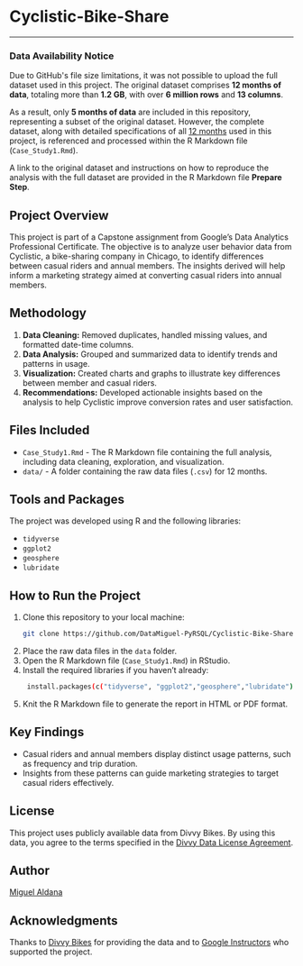 # Cyclistic-Bike-Share
---

### Data Availability Notice

Due to GitHub's file size limitations, it was not possible to upload the full dataset used in this project. The original dataset comprises **12 months of data**, totaling more than **1.2 GB**, with over **6 million rows** and **13 columns**. 

As a result, only **5 months of data** are included in this repository, representing a subset of the original dataset. However, the complete dataset, along with detailed specifications of all [12 months](https://divvy-tripdata.s3.amazonaws.com/index.html) used in this project, is referenced and processed within the R Markdown file (`Case_Study1.Rmd`). 

A link to the original dataset and instructions on how to reproduce the analysis with the full dataset are provided in the R Markdown file **Prepare Step**.

## Project Overview
This project is part of a Capstone assignment from Google’s Data Analytics Professional Certificate. The objective is to analyze user behavior data from Cyclistic, a bike-sharing company in Chicago, to identify differences between casual riders and annual members. The insights derived will help inform a marketing strategy aimed at converting casual riders into annual members.

## Methodology
1. **Data Cleaning:** Removed duplicates, handled missing values, and formatted date-time columns.
2. **Data Analysis:** Grouped and summarized data to identify trends and patterns in usage.
3. **Visualization:** Created charts and graphs to illustrate key differences between member and casual riders.
4. **Recommendations:** Developed actionable insights based on the analysis to help Cyclistic improve conversion rates and user satisfaction.

## Files Included
- `Case_Study1.Rmd` - The R Markdown file containing the full analysis, including data cleaning, exploration, and visualization.
- `data/` - A folder containing the raw data files (`.csv`) for 12 months.

## Tools and Packages
The project was developed using R and the following libraries:
- `tidyverse`
- `ggplot2`
- `geosphere`
- `lubridate`

## How to Run the Project

1. Clone this repository to your local machine:
   ```bash
   git clone https://github.com/DataMiguel-PyRSQL/Cyclistic-Bike-Share.git
2. Place the raw data files in the `data` folder.
3. Open the R Markdown file (`Case_Study1.Rmd`) in RStudio.
4. Install the required libraries if you haven’t already:
   ```bash
    install.packages(c("tidyverse", "ggplot2","geosphere","lubridate"))
5. Knit the R Markdown file to generate the report in HTML or PDF format.

## Key Findings

- Casual riders and annual members display distinct usage patterns, such as frequency and trip duration.
- Insights from these patterns can guide marketing strategies to target casual riders effectively.

## License

This project uses publicly available data from Divvy Bikes. By using this data, you agree to the terms specified in the [Divvy Data License Agreement](https://divvybikes.com/data-license-agreement).

## Author

[Miguel Aldana](https://www.linkedin.com/in/miguel-aldana-062568345/)

## Acknowledgments

Thanks to [Divvy Bikes](https://divvybikes.com/) for providing the data and to [Google Instructors](https://www.coursera.org/google-career-certificates) who supported the project.
   
